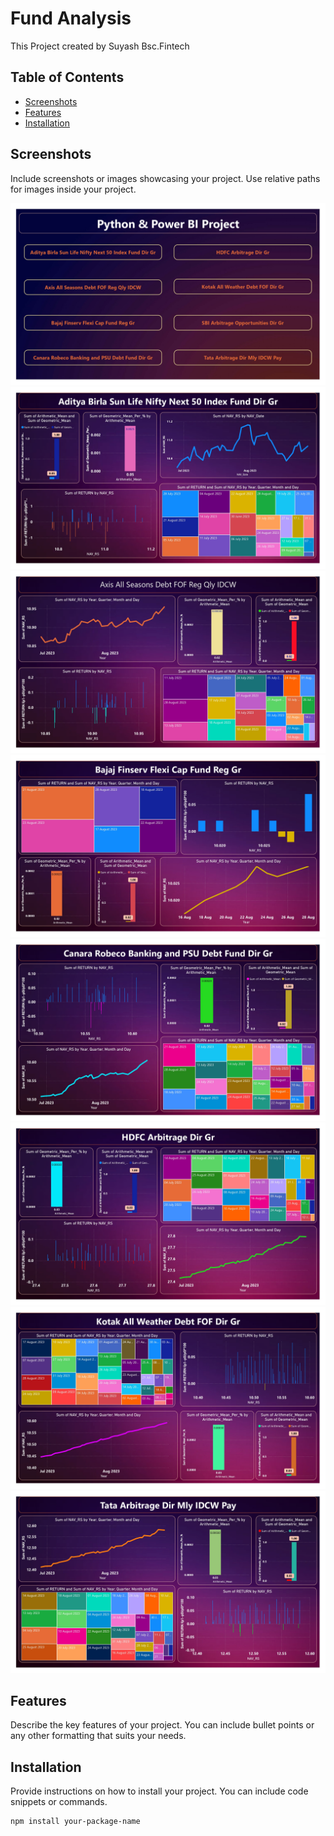 # Fund Analysis

This Project created by Suyash Bsc.Fintech

## Table of Contents
- [Screenshots](#screenshots)
- [Features](#features)
- [Installation](#installation)

## Screenshots

Include screenshots or images showcasing your project. Use relative paths for images inside your project.

![Screenshot 1](./screenshots/screenshot1.jpg)
![Screenshot 2](./screenshots/screenshot2.jpg)
![Screenshot 3](./screenshots/screenshot3.jpg)
![Screenshot 4](./screenshots/screenshot4.jpg)
![Screenshot 5](./screenshots/screenshot5.jpg)
![Screenshot 6](./screenshots/screenshot6.jpg)
![Screenshot 7](./screenshots/screenshot7.jpg)
![Screenshot 8](./screenshots/screenshot8.jpg)





## Features

Describe the key features of your project. You can include bullet points or any other formatting that suits your needs.

## Installation

Provide instructions on how to install your project. You can include code snippets or commands.

```bash
npm install your-package-name
